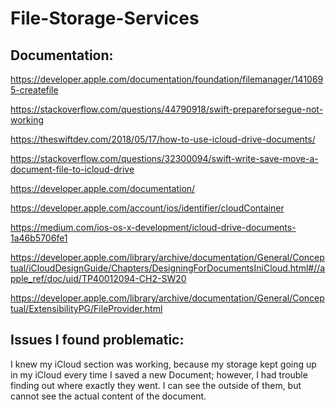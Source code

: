 # File-Storage-Services

## Documentation:

https://developer.apple.com/documentation/foundation/filemanager/1410695-createfile

https://stackoverflow.com/questions/44790918/swift-prepareforsegue-not-working

https://theswiftdev.com/2018/05/17/how-to-use-icloud-drive-documents/

https://stackoverflow.com/questions/32300094/swift-write-save-move-a-document-file-to-icloud-drive

https://developer.apple.com/documentation/

https://developer.apple.com/account/ios/identifier/cloudContainer

https://medium.com/ios-os-x-development/icloud-drive-documents-1a46b5706fe1

https://developer.apple.com/library/archive/documentation/General/Conceptual/iCloudDesignGuide/Chapters/DesigningForDocumentsIniCloud.html#//apple_ref/doc/uid/TP40012094-CH2-SW20

https://developer.apple.com/library/archive/documentation/General/Conceptual/ExtensibilityPG/FileProvider.html

## Issues I found problematic:

I knew my iCloud section was working, because my storage kept going up in my iCloud every time I saved a new Document; however, I 
had trouble finding out where exactly they went. I can see the outside of them, but cannot see the actual content of the document.
